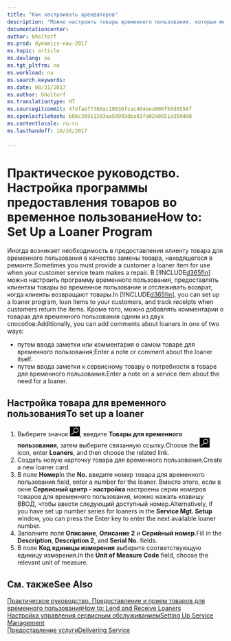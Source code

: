 ```yaml
---
title: "Как настраивать арендаторов"
description: "Можно настроить товары временного пользования, которые можно предоставить клиентам взамен сервисных товаров, находящихся в обслуживании."
documentationcenter: 
author: bholtorf
ms.prod: dynamics-nav-2017
ms.topic: article
ms.devlang: na
ms.tgt_pltfrm: na
ms.workload: na
ms.search.keywords: 
ms.date: 08/31/2017
ms.author: bholtorf
ms.translationtype: HT
ms.sourcegitcommit: 4fefaef7380ac10836fcac404eea006f55d8556f
ms.openlocfilehash: b86c36911203aa59993dba01fa02a0551a359dd8
ms.contentlocale: ru-ru
ms.lasthandoff: 10/16/2017

---
```

# <a name="how-to-set-up-a-loaner-program"></a><span data-ttu-id="6dbcb-103">Практическое руководство. Настройка программы предоставления товаров во временное пользование</span><span class="sxs-lookup"><span data-stu-id="6dbcb-103">How to: Set Up a Loaner Program</span></span>
<span data-ttu-id="6dbcb-104">Иногда возникает необходимость в предоставлении клиенту товара для временного пользования в качестве замены товара, находящегося в ремонте.</span><span class="sxs-lookup"><span data-stu-id="6dbcb-104">Sometimes you must provide a customer a loaner item for use when your customer service team makes a repair.</span></span> <span data-ttu-id="6dbcb-105">В [!INCLUDE[d365fin](includes/d365fin_md.md)] можно настроить программу временного пользования, предоставлять клиентам товары во временное пользование и отслеживать возврат, когда клиенты возвращают товары.</span><span class="sxs-lookup"><span data-stu-id="6dbcb-105">In [!INCLUDE[d365fin](includes/d365fin_md.md)], you can set up a loaner program, loan items to your customers, and track receipts when customers return the items.</span></span> <span data-ttu-id="6dbcb-106">Кроме того, можно добавлять комментарии о товарах для временного пользования одним из двух способов:</span><span class="sxs-lookup"><span data-stu-id="6dbcb-106">Additionally, you can add comments about loaners in one of two ways:</span></span>  
  
* <span data-ttu-id="6dbcb-107">путем ввода заметки или комментария о самом товаре для временного пользования;</span><span class="sxs-lookup"><span data-stu-id="6dbcb-107">Enter a note or comment about the loaner itself.</span></span>  
* <span data-ttu-id="6dbcb-108">путем ввода заметки к сервисному товару о потребности в товаре для временного пользования.</span><span class="sxs-lookup"><span data-stu-id="6dbcb-108">Enter a note on a service item about the need for a loaner.</span></span>  

## <a name="to-set-up-a-loaner"></a><span data-ttu-id="6dbcb-109">Настройка товара для временного пользования</span><span class="sxs-lookup"><span data-stu-id="6dbcb-109">To set up a loaner</span></span>  
1. <span data-ttu-id="6dbcb-110">Выберите значок ![Поиск страницы или отчета](media/ui-search/search_small.png "Значок поиска страницы или отчета"), введите **Товары для временного пользования**, затем выберите связанную ссылку.</span><span class="sxs-lookup"><span data-stu-id="6dbcb-110">Choose the ![Search for Page or Report](media/ui-search/search_small.png "Search for Page or Report icon") icon, enter **Loaners**, and then choose the related link.</span></span>  
2. <span data-ttu-id="6dbcb-111">Создать новую карточку товара для временного пользования.</span><span class="sxs-lookup"><span data-stu-id="6dbcb-111">Create a new loaner card.</span></span> 
3. <span data-ttu-id="6dbcb-112">В поле **Номер**</span><span class="sxs-lookup"><span data-stu-id="6dbcb-112">In the **No.**</span></span> <span data-ttu-id="6dbcb-113">введите номер товара для временного пользования.</span><span class="sxs-lookup"><span data-stu-id="6dbcb-113">field, enter a number for the loaner.</span></span> <span data-ttu-id="6dbcb-114">Вместо этого, если в окне **Сервисный центр - настройка** настроены серии номеров товаров для временного пользования, можно нажать клавишу ВВОД, чтобы ввести следующий доступный номер.</span><span class="sxs-lookup"><span data-stu-id="6dbcb-114">Alternatively, if you have set up number series for loaners in the **Service Mgt. Setup** window, you can press the Enter key to enter the next available loaner number.</span></span>  
4. <span data-ttu-id="6dbcb-115">Заполните поля **Описание**, **Описание 2** и **Серийный номер**.</span><span class="sxs-lookup"><span data-stu-id="6dbcb-115">Fill in the **Description**, **Description 2**, and **Serial No.** fields.</span></span>  
5. <span data-ttu-id="6dbcb-116">В поле **Код единицы измерения** выберите соответствующую единицу измерения.</span><span class="sxs-lookup"><span data-stu-id="6dbcb-116">In the **Unit of Measure Code** field, choose the relevant unit of measure.</span></span>  
  
## <a name="see-also"></a><span data-ttu-id="6dbcb-117">См. также</span><span class="sxs-lookup"><span data-stu-id="6dbcb-117">See Also</span></span>
[<span data-ttu-id="6dbcb-118">Практическое руководство. Предоставление и прием товаров для временного пользования</span><span class="sxs-lookup"><span data-stu-id="6dbcb-118">How to: Lend and Receive Loaners</span></span>](service-how-to-lend-receive-loaners.md)  
[<span data-ttu-id="6dbcb-119">Настройка управления сервисным обслуживанием</span><span class="sxs-lookup"><span data-stu-id="6dbcb-119">Setting Up Service Management</span></span>](service-setup-service.md)  
[<span data-ttu-id="6dbcb-120">Предоставление услуги</span><span class="sxs-lookup"><span data-stu-id="6dbcb-120">Delivering Service</span></span>](service-deliver-service.md)  


